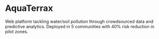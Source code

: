 # AquaTerrax
Web platform tackling water/soil pollution through crowdsourced data and predictive analytics. Deployed in 5 communities with 40% risk reduction in pilot zones.
